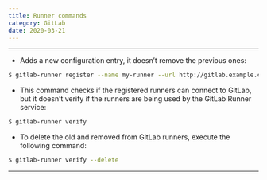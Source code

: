 ```yaml
---
title: Runner commands
category: GitLab
date: 2020-03-21
---
```


-----

* Adds a new configuration entry, it doesn’t remove the previous ones:
```bash
$ gitlab-runner register --name my-runner --url http://gitlab.example.com --registration-token my-registration-token 
```

* This command checks if the registered runners can connect to GitLab, but it doesn’t verify if the runners are being used by the GitLab Runner service:
```bash
$ gitlab-runner verify
```

* To delete the old and removed from GitLab runners, execute the following command:
```bash
$ gitlab-runner verify --delete
```

-----
